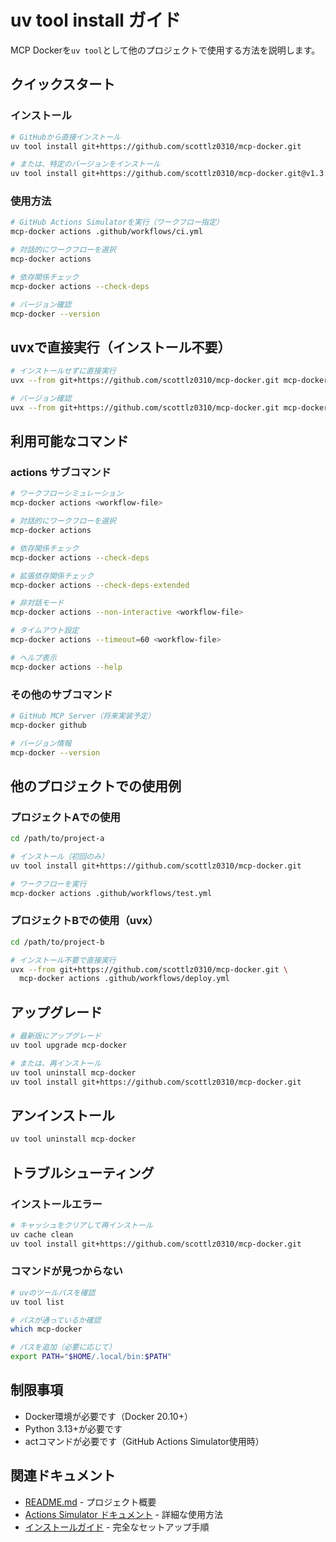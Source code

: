 # uv tool install ガイド

MCP Dockerを`uv tool`として他のプロジェクトで使用する方法を説明します。

## クイックスタート

### インストール

```bash
# GitHubから直接インストール
uv tool install git+https://github.com/scottlz0310/mcp-docker.git

# または、特定のバージョンをインストール
uv tool install git+https://github.com/scottlz0310/mcp-docker.git@v1.3.0
```

### 使用方法

```bash
# GitHub Actions Simulatorを実行（ワークフロー指定）
mcp-docker actions .github/workflows/ci.yml

# 対話的にワークフローを選択
mcp-docker actions

# 依存関係チェック
mcp-docker actions --check-deps

# バージョン確認
mcp-docker --version
```

## uvxで直接実行（インストール不要）

```bash
# インストールせずに直接実行
uvx --from git+https://github.com/scottlz0310/mcp-docker.git mcp-docker actions .github/workflows/ci.yml

# バージョン確認
uvx --from git+https://github.com/scottlz0310/mcp-docker.git mcp-docker --version
```

## 利用可能なコマンド

### actions サブコマンド

```bash
# ワークフローシミュレーション
mcp-docker actions <workflow-file>

# 対話的にワークフローを選択
mcp-docker actions

# 依存関係チェック
mcp-docker actions --check-deps

# 拡張依存関係チェック
mcp-docker actions --check-deps-extended

# 非対話モード
mcp-docker actions --non-interactive <workflow-file>

# タイムアウト設定
mcp-docker actions --timeout=60 <workflow-file>

# ヘルプ表示
mcp-docker actions --help
```

### その他のサブコマンド

```bash
# GitHub MCP Server（将来実装予定）
mcp-docker github

# バージョン情報
mcp-docker --version
```

## 他のプロジェクトでの使用例

### プロジェクトAでの使用

```bash
cd /path/to/project-a

# インストール（初回のみ）
uv tool install git+https://github.com/scottlz0310/mcp-docker.git

# ワークフローを実行
mcp-docker actions .github/workflows/test.yml
```

### プロジェクトBでの使用（uvx）

```bash
cd /path/to/project-b

# インストール不要で直接実行
uvx --from git+https://github.com/scottlz0310/mcp-docker.git \
  mcp-docker actions .github/workflows/deploy.yml
```

## アップグレード

```bash
# 最新版にアップグレード
uv tool upgrade mcp-docker

# または、再インストール
uv tool uninstall mcp-docker
uv tool install git+https://github.com/scottlz0310/mcp-docker.git
```

## アンインストール

```bash
uv tool uninstall mcp-docker
```

## トラブルシューティング

### インストールエラー

```bash
# キャッシュをクリアして再インストール
uv cache clean
uv tool install git+https://github.com/scottlz0310/mcp-docker.git
```

### コマンドが見つからない

```bash
# uvのツールパスを確認
uv tool list

# パスが通っているか確認
which mcp-docker

# パスを追加（必要に応じて）
export PATH="$HOME/.local/bin:$PATH"
```

## 制限事項

- Docker環境が必要です（Docker 20.10+）
- Python 3.13+が必要です
- actコマンドが必要です（GitHub Actions Simulator使用時）

## 関連ドキュメント

- [README.md](../README.md) - プロジェクト概要
- [Actions Simulator ドキュメント](./actions/) - 詳細な使用方法
- [インストールガイド](./actions/INSTALLATION.md) - 完全なセットアップ手順

